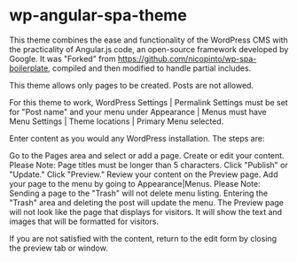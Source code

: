 # wp-angular-spa-theme

This theme combines the ease and functionality of the WordPress CMS with the practicality of Angular.js code, an open-source framework developed by Google. It was "Forked" from https://github.com/nicopinto/wp-spa-boilerplate, compiled and then modified to handle partial includes.

This theme allows only pages to be created. Posts are not allowed.

For this theme to work, WordPress Settings | Permalink Settings must be set for "Post name" and your menu under Appearance | Menus must have Menu Settings | Theme locations | Primary Menu selected.

Enter content as you would any WordPress installation. The steps are:

Go to the Pages area and select or add a page.
Create or edit your content.
Please Note: Page titles must be longer than 5 characters.
Click "Publish" or "Update."
Click "Preview."
Review your content on the Preview page.
Add your page to the menu by going to Appearance|Menus.
Please Note: Sending a page to the "Trash" will not delete menu listing. Entering the "Trash" area and deleting the post will update the menu.
The Preview page will not look like the page that displays for visitors. It will show the text and images that will be formatted for visitors.

If you are not satisfied with the content, return to the edit form by closing the preview tab or window.
